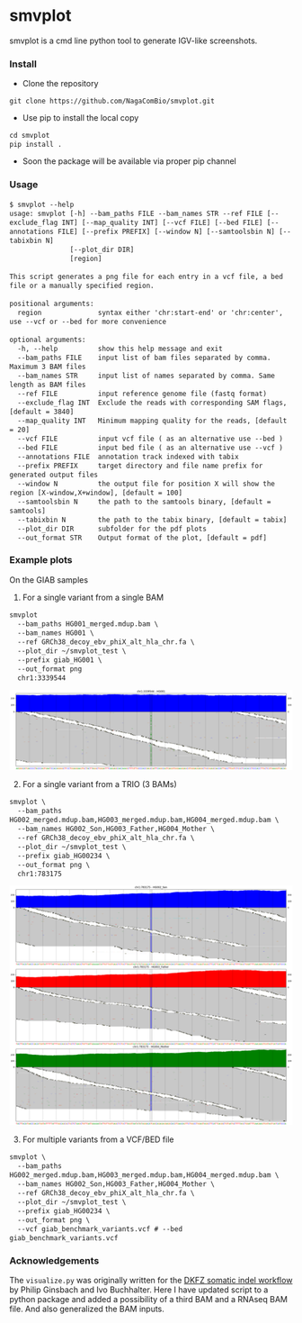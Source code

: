 # smvplot
smvplot is a cmd line python tool to generate IGV-like screenshots.

### Install
 - Clone the repository
  ```
  git clone https://github.com/NagaComBio/smvplot.git
  ```
 - Use pip to install the local copy
  ```
  cd smvplot
  pip install .
  ```
 - Soon the package will be available via proper pip channel

### Usage
```
$ smvplot --help
usage: smvplot [-h] --bam_paths FILE --bam_names STR --ref FILE [--exclude_flag INT] [--map_quality INT] [--vcf FILE] [--bed FILE] [--annotations FILE] [--prefix PREFIX] [--window N] [--samtoolsbin N] [--tabixbin N]
               [--plot_dir DIR]
               [region]

This script generates a png file for each entry in a vcf file, a bed file or a manually specified region.

positional arguments:
  region              syntax either 'chr:start-end' or 'chr:center', use --vcf or --bed for more convenience

optional arguments:
  -h, --help          show this help message and exit
  --bam_paths FILE    input list of bam files separated by comma. Maximum 3 BAM files
  --bam_names STR     input list of names separated by comma. Same length as BAM files
  --ref FILE          input reference genome file (fastq format)
  --exclude_flag INT  Exclude the reads with corresponding SAM flags, [default = 3840]
  --map_quality INT   Minimum mapping quality for the reads, [default = 20]
  --vcf FILE          input vcf file ( as an alternative use --bed )
  --bed FILE          input bed file ( as an alternative use --vcf )
  --annotations FILE  annotation track indexed with tabix
  --prefix PREFIX     target directory and file name prefix for generated output files
  --window N          the output file for position X will show the region [X-window,X+window], [default = 100]
  --samtoolsbin N     the path to the samtools binary, [default = samtools]
  --tabixbin N        the path to the tabix binary, [default = tabix]
  --plot_dir DIR      subfolder for the pdf plots
  --out_format STR    Output format of the plot, [default = pdf]
```

### Example plots
On the GIAB samples

1. For a single variant from a single BAM
```
smvplot 
  --bam_paths HG001_merged.mdup.bam \
  --bam_names HG001 \
  --ref GRCh38_decoy_ebv_phiX_alt_hla_chr.fa \
  --plot_dir ~/smvplot_test \
  --prefix giab_HG001 \
  --out_format png
  chr1:3339544
```
![](examples/giab_HG001_chr1_3339544.png)

2. For a single variant from a TRIO (3 BAMs)

```
smvplot \
  --bam_paths HG002_merged.mdup.bam,HG003_merged.mdup.bam,HG004_merged.mdup.bam \
  --bam_names HG002_Son,HG003_Father,HG004_Mother \
  --ref GRCh38_decoy_ebv_phiX_alt_hla_chr.fa \
  --plot_dir ~/smvplot_test \
  --prefix giab_HG00234 \
  --out_format png \
  chr1:783175
```
![](examples/giab_HG00234_chr1_783175.png)

3. For multiple variants from a VCF/BED file

```
smvplot \
  --bam_paths HG002_merged.mdup.bam,HG003_merged.mdup.bam,HG004_merged.mdup.bam \
  --bam_names HG002_Son,HG003_Father,HG004_Mother \
  --ref GRCh38_decoy_ebv_phiX_alt_hla_chr.fa \
  --plot_dir ~/smvplot_test \
  --prefix giab_HG00234 \
  --out_format png \
  --vcf giab_benchmark_variants.vcf # --bed giab_benchmark_variants.vcf
```

### Acknowledgements
The `visualize.py` was originally written for the [DKFZ somatic indel workflow](https://github.com/DKFZ-ODCF/IndelCallingWorkflow) by Philip Ginsbach and Ivo Buchhalter. Here I have updated script to a python package and added a possibility of a third BAM and a RNAseq BAM file. And also generalized the BAM inputs.